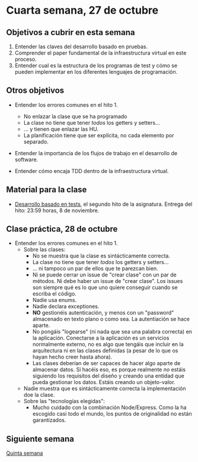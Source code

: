 # Cuarta semana, 27 de octubre

## Objetivos a cubrir en esta semana

1. Entender las claves del desarrollo basado en pruebas.
3. Comprender el paper fundamental de la infraestructura virtual en
   este proceso.
4. Entender cual es la estructura de los programas de test y cómo se
   pueden implementar en los diferentes lenguajes de programación.

## Otros objetivos

* Entender los errores comunes en el hito 1.
  * No enlazar la clase que se ha programado
  * La clase no tiene que tener *todos* los getters y setters...
  * ... y tienen que enlazar las HU.
  * La planificación tiene que ser explícita, no cada elemento por
    separado. 

* Entender la importancia de los flujos de trabajo en el desarrollo de software.

* Entender cómo encaja TDD dentro de la infraestructura virtual.

## Material para la clase

- [Desarrollo basado en tests](https:///jj.github.io/CC/documentos/proyecto/2.Tests),
  el segundo hito de la asignatura. Entrega del hito: 23:59 horas, 8
  de noviembre.


## Clase práctica, 28 de octubre

* Entender los errores comunes en el hito 1.
  * Sobre las clases:
    * No se muestra que la clase es sintácticamente correcta.
    * La clase no tiene que tener *todos* los getters y setters...
    * ... ni tampoco un par de ellos que te parezcan bien.
    * Ni se puede cerrar un issue de "crear clase" con un par de
    métodos. Ni debe haber un issue de "crear clase". Los issues son
    siempre qué es lo que uno quiere conseguir cuando se escriba el
    código.
    * Nadie usa enums.
    * Nadie declara exceptiones.
    * **NO** gestionéis autenticación, y menos con un "password"
      almacenado en texto plano o como sea. La autentiación se hace
      aparte.
    * No pongáis "logearse" (ni nada que sea una palabra correcta) en
      la aplicación. Conectarse a la aplicación es un servicios
      normalmente externo, no es algo que tengáis que incluir en la
      arquitectura ni en las clases definidas (a pesar de lo que os
      hayan hecho creer hasta ahora).
    * Las clases deberían de ser capaces de hacer algo aparte de
      almacenar datos. Si hacéis eso, es porque realmente *no* estáis
      siguiendo los requisitos del diseño y creando una entidad que
      pueda gestionar los datos. Estáis creando un objeto-valor.
  * Nadie muestra que es sintácticamente correcta la implementación
    doe la clase.
  * Sobre las "tecnologías elegidas":
    * Mucho cuidado con la combinación Node/Express. Como la ha
      escogido casi todo el mundo, los puntos de originalidad no están
      garantizados.

## Siguiente semana

[Quinta semana](05-semana.md)
